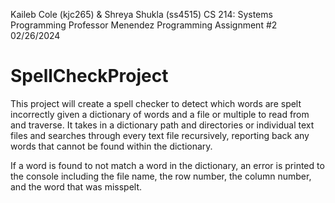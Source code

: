 Kaileb Cole (kjc265) & Shreya Shukla (ss4515)
CS 214: Systems Programming
Professor Menendez
Programming Assignment #2
02/26/2024

# SpellCheckProject
 This project will create a spell checker to detect which words are spelt incorrectly given a dictionary of words and a file or multiple to read from and traverse. It takes in a dictionary path and directories or individual text files and searches through every text file recursively, reporting back any words that cannot be found within the dictionary.

 If a word is found to not match a word in the dictionary, an error is printed to the console including the file name, the row number, the column number, and the word that was misspelt.
